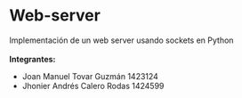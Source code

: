 # Web-server
Implementación de un web server usando sockets en Python <br> <br>
<b>Integrantes:</b><br>
<UL type=disk>
<LI>Joan Manuel Tovar Guzmán 1423124
<LI>Jhonier Andrés Calero Rodas 1424599
</UL>
